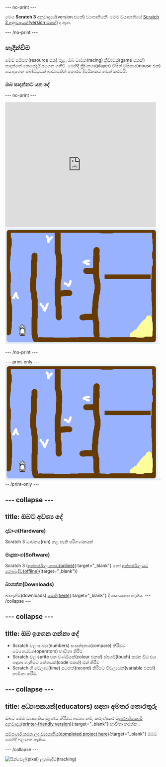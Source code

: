 \--- no-print \---

මෙය **Scratch 3** අනුවාදයේ(version එකේ) ව්‍යාපෘතියකි. මෙම ව්යාපෘතියේ [Scratch 2 අනුවාදයක්(version එකක්)](https://projects.raspberrypi.org/en/projects/boat-race-scratch2) ද ඇත.

\--- /no-print \---

## හැදින්වීම

මෙම සම්පත(resource එක) තුළ, ඔබ ධාවන(racing) ක්‍රීඩාවක්(game එකක්) සාදන්නේ කෙසේදැයි ඉගෙන ගනීවි. මෙහිදී ක්‍රීඩකයා(player) විසින් මූසිකය(mouse එක) යොදාගෙන බෝට්ටුවක් බාධාවකින් තොරව දිවයිනකට ගමන් කරවයි.

### ඔබ සාදන්නට යන දේ

\--- no-print \---

<div class="scratch-preview">
  <iframe allowtransparency="true" width="485" height="402" src="https://scratch.mit.edu/projects/embed/276662533/?autostart=false" frameborder="0" scrolling="no"></iframe>
  <img src="images/boat_race_demo.png">
</div>

\--- /no-print \---

\--- print-only \--- ![boat race demo](images/boat_race_demo.png) \--- /print-only \---

## \--- collapse \---

## title: ඔබට අවශ්‍ය දේ

### දෘඩාංග(Hardware)

Scratch 3 ධාවනය(run) කළ හැකි පරිගණකයක්

### මෘදුකාංග(Software)

Scratch 3 ([අන්තර්ජාල ගතව(online)](https://rpf.io/scratchon){:target="_blank"} හෝ [අන්තර්ජාලයට නොබැඳිව(offline)](https://rpf.io/scratchoff){:target="_blank"})

### බාගන්න(Downloads)

බාගැනීම්(downloads) [මෙහි(here)](http://rpf.io/p/en/boat-race-go){:target="_blank"} දී සොයාගත හැකිය. \--- /collapse \---

## \--- collapse \---

## title: ඔබ ඉගෙන ගන්නා දේ

- Scratch වල සංඛ්‍යා(numbers) සංසන්දනය(compare) කිරීමට මෙහෙයවන(operators) භාවිතා කිරීම
- Scratch වල sprite එක වර්ණයක්(colour එකක්) ස්පර්ශ(touch) කරන විට එය හඳුනා ගැනීමට කේතයක්(code එකක්) එක් කිරීම
- Scratch හි වේලාව(time) සටහන්(record) කිරීමට විචල්‍යයක්(variable එකක්) භාවිතා කරීම.

## \--- collapse \---

## title: අධ්‍යාපකයන්(educators) සඳහා අමතර තොරතුරු

ඔබට මෙම ව්‍යාපෘතිය මුද්‍රණය කිරීමට අවශ්‍ය නම්, කරුණාකර [මුද්‍රණ-හිතකාමී අනුවාදය(printer-friendly version)](https://projects.raspberrypi.org/en/projects/boat-race/print){:target="_blank"} භාවිතා කරන්න .

[සම්පුර්ණ කරන ලද ව්‍යාපෘතිය(completed project here)](http://rpf.io/p/en/boat-race-get){:target="_blank"} ඔබට මෙහිදී බලාගත හැකිය.

\--- /collapse \---

![පික්සෙල්(pixel) ලුහුබැඳීම(tracking)](https://code.org/api/hour/begin_codeclub_boatrace.png)